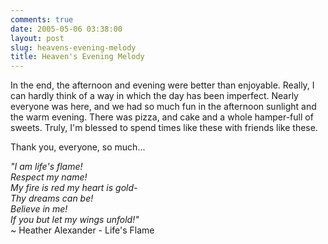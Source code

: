 ```yaml
---
comments: true
date: 2005-05-06 03:38:00
layout: post
slug: heavens-evening-melody
title: Heaven's Evening Melody
---
```


In the end, the afternoon and evening were better than enjoyable.  Really, I can hardly think of a way in which the day has been imperfect.  Nearly everyone was here, and we had so much fun in the afternoon sunlight and the warm evening.  There was pizza, and cake and a whole hamper-full of sweets.  Truly, I'm blessed to spend times like these with friends like these.  

Thank you, everyone, so much...  

*"I am life's flame!  <br/>
Respect my name!  <br/>
My fire is red my heart is gold-  <br/>
Thy dreams can be!  <br/>
Believe in me!  <br/>
If you but let my wings unfold!"*<br/>
 ~ Heather Alexander - Life's Flame
